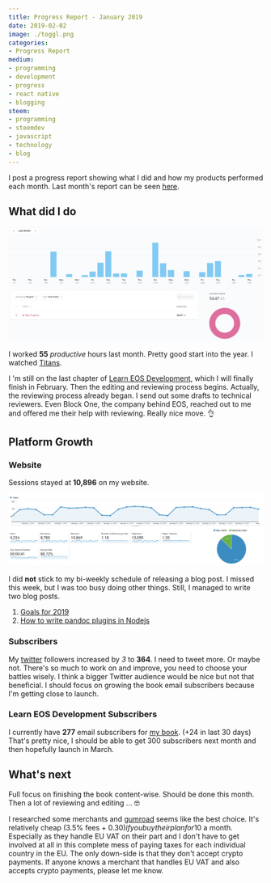 ```yaml
---
title: Progress Report - January 2019
date: 2019-02-02
image: ./toggl.png
categories:
- Progress Report
medium:
- programming
- development
- progress
- react native
- blogging
steem:
- programming
- steemdev
- javascript
- technology
- blog
---
```



I post a progress report showing what I did and how my products performed each month.
Last month's report can be seen [here](/progress-report-december-2018).

## What did I do

![Productive Hours in January](./toggl.png)

I worked **55** _productive_ hours last month. Pretty good start into the year.
I watched [Titans](https://trakt.tv/shows/titans-2018).

I 'm still on the last chapter of [Learn EOS Development](https://learneos.dev), which I will finally finish in February.
Then the editing and reviewing process begins.
Actually, the reviewing process already began.
I send out some drafts to technical reviewers.
Even Block One, the company behind EOS, reached out to me and offered me their help with reviewing. 
Really nice move. 👌

## Platform Growth

### Website

Sessions stayed at **10,896** on my website.

![Website Traffic](./website-traffic.png)

I did **not** stick to my bi-weekly schedule of releasing a blog post.
I missed this week, but I was too busy doing other things.
Still, I managed to write two blog posts.

1. [Goals for 2019](/goals-2019/)
1. [How to write pandoc plugins in Nodejs](/how-to-write-pandoc-plugins-in-nodejs/)

### Subscribers

My [twitter](https://twitter.com/cmichelio) followers increased by _3_ to **364**.
I need to tweet more.
Or maybe not.
There's so much to work on and improve, you need to choose your battles wisely.
I think a bigger Twitter audience would be nice but not that beneficial.
I should focus on growing the book email subscribers because I'm getting close to launch.

### Learn EOS Development Subscribers

I currently have **277** email subscribers for [my book](https://learneos.dev). (+24 in last 30 days)
That's pretty nice, I should be able to get 300 subscribers next month and then hopefully launch in March.

## What's next

Full focus on finishing the book content-wise. Should be done this month.
Then a lot of reviewing and editing ... 🤓

I researched some merchants and [gumroad](https://gumroad.com) seems like the best choice.
It's relatively cheap (3.5% fees + 0.30$) if you buy their plan for 10$ a month.
Especially as they handle EU VAT on their part and I don't have to get involved at all in this complete mess of paying taxes for each individual country in the EU.
The only down-side is that they don't accept crypto payments.
If anyone knows a merchant that handles EU VAT and also accepts crypto payments, please let me know.

